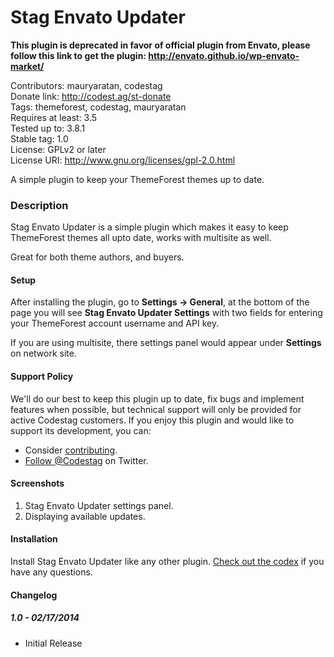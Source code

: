 Stag Envato Updater
===

**This plugin is deprecated in favor of official plugin from Envato, please follow this link to get the plugin: http://envato.github.io/wp-envato-market/**

Contributors: mauryaratan, codestag   
Donate link: http://codest.ag/st-donate  
Tags: themeforest, codestag, mauryaratan  
Requires at least: 3.5  
Tested up to: 3.8.1  
Stable tag: 1.0  
License: GPLv2 or later  
License URI: http://www.gnu.org/licenses/gpl-2.0.html  

A simple plugin to keep your ThemeForest themes up to date.

### Description

Stag Envato Updater is a simple plugin which makes it easy to keep ThemeForest themes all upto date, works with multisite as well.

Great for both theme authors, and buyers.

#### Setup
After installing the plugin, go to **Settings &rarr; General**, at the bottom of the page you will see **Stag Envato Updater Settings** with two fields for entering your ThemeForest account username and API key.

If you are using multisite, there settings panel would appear under **Settings** on network site.

#### Support Policy
We'll do our best to keep this plugin up to date, fix bugs and implement features when possible, but technical support will only be provided for active Codestag customers. If you enjoy this plugin and would like to support its development, you can:

* Consider [contributing](https://github.com/codestag/stag-envato-updater).
* [Follow @Codestag](https://twitter.com/Codestag) on Twitter.

#### Screenshots

1. Stag Envato Updater settings panel.
2. Displaying available updates.

#### Installation

Install Stag Envato Updater like any other plugin. [Check out the codex](http://codex.wordpress.org/Managing_Plugins#Installing_Plugins) if you have any questions.

#### Changelog

##### 1.0 - 02/17/2014
* Initial Release
